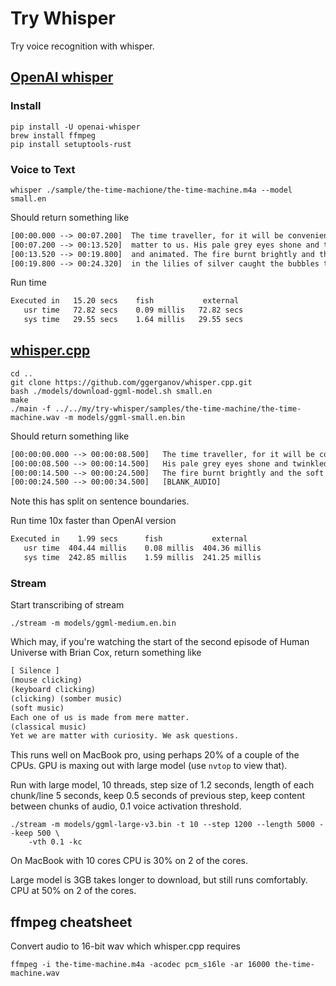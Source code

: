 # Try Whisper

Try voice recognition with whisper.

## [OpenAI whisper](https://github.com/openai/whisper)

### Install

    pip install -U openai-whisper
    brew install ffmpeg
    pip install setuptools-rust

### Voice to Text

    whisper ./sample/the-time-machione/the-time-machine.m4a --model small.en

Should return something like

```txt
[00:00.000 --> 00:07.200]  The time traveller, for it will be convenient to speak of him, was expounding a recondite
[00:07.200 --> 00:13.520]  matter to us. His pale grey eyes shone and twinkled, and his usually pale face was flushed
[00:13.520 --> 00:19.800]  and animated. The fire burnt brightly and the soft radiance of the incandescent lights
[00:19.800 --> 00:24.320]  in the lilies of silver caught the bubbles that flashed and passed in our glasses.
```

Run time

```txt
Executed in   15.20 secs    fish           external
   usr time   72.82 secs    0.09 millis   72.82 secs
   sys time   29.55 secs    1.64 millis   29.55 secs
```

## [whisper.cpp](https://github.com/ggerganov/whisper.cpp)

    cd ..
    git clone https://github.com/ggerganov/whisper.cpp.git
    bash ./models/download-ggml-model.sh small.en
    make
    ./main -f ../../my/try-whisper/samples/the-time-machine/the-time-machine.wav -m models/ggml-small.en.bin

Should return something like

```txt
[00:00:00.000 --> 00:00:08.500]   The time traveller, for it will be convenient to speak of him, was expounding a recondite matter to us.
[00:00:08.500 --> 00:00:14.500]   His pale grey eyes shone and twinkled and his usually pale face was flushed and animated.
[00:00:14.500 --> 00:00:24.500]   The fire burnt brightly and the soft radiance of the incandescent lights in the lilies of silver caught the bubbles that flashed and passed in our glasses.
[00:00:24.500 --> 00:00:34.500]   [BLANK_AUDIO]
```

Note this has split on sentence boundaries.

Run time 10x faster than OpenAI version

```txt
Executed in    1.99 secs      fish           external
   usr time  404.44 millis    0.08 millis  404.36 millis
   sys time  242.85 millis    1.59 millis  241.25 millis
```

### Stream

Start transcribing of stream

    ./stream -m models/ggml-medium.en.bin

Which may, if you're watching the start of the second episode of Human Universe with Brian Cox, return something like

```txt
[ Silence ]
(mouse clicking)
(keyboard clicking)
(clicking) (somber music)
(soft music)
Each one of us is made from mere matter.
(classical music)
Yet we are matter with curiosity. We ask questions.
```

This runs well on MacBook pro, using perhaps 20% of a couple of the CPUs. GPU is
maxing out with large model (use `nvtop` to view that).

Run with large model, 10 threads, step size of 1.2 seconds, length of each
chunk/line 5 seconds, keep 0.5 seconds of previous step, keep content between
chunks of audio, 0.1 voice activation threshold.

    ./stream -m models/ggml-large-v3.bin -t 10 --step 1200 --length 5000 --keep 500 \
        -vth 0.1 -kc



On MacBook with 10 cores CPU is 30% on 2 of the cores.

Large model is 3GB takes longer to download, but still runs comfortably. CPU at 50% on 2 of the cores.

## ffmpeg cheatsheet

Convert audio to 16-bit wav which whisper.cpp requires

    ffmpeg -i the-time-machine.m4a -acodec pcm_s16le -ar 16000 the-time-machine.wav
